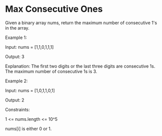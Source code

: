 # Max Consecutive Ones

Given a binary array nums, return the maximum number of consecutive 1's in the array.

 

Example 1:

Input: nums = [1,1,0,1,1,1]

Output: 3

Explanation: The first two digits or the last three digits are consecutive 1s. The maximum number of consecutive 1s is 3.

Example 2:


Input: nums = [1,0,1,1,0,1]

Output: 2
 

Constraints:

1 <= nums.length <= 10^5

nums[i] is either 0 or 1.

